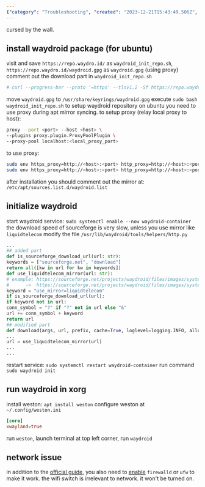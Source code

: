```yaml
---
{"category": "Troubleshooting", "created": "2023-12-21T15:43:49.506Z", "date": "2023-12-21 15:43:49", "description": "This article provides step-by-step instructions for installing Waydroid on Ubuntu and offers troubleshooting tips for network issues. It explains how to enable firewalld or ufw to resolve connectivity problems, while also clarifying the difference between the wifi switch and its effect on connectivity.", "modified": "2023-12-21T17:18:17.301Z", "tags": ["Waydroid", "Ubuntu", "Installation", "Network issues", "Firewalld", "Ufw", "Wifi switch"], "title": "Waydroid installation steps"}
---
```

cursed by the wall.
## install waydroid package (for ubuntu)
visit and save `https://repo.waydro.id/` as `waydroid_init_repo.sh`, `https://repo.waydro.id/waydroid.gpg` as `waydroid.gpg` (using proxy)
comment out the download part in `waydroid_init_repo.sh`
```bash
# curl --progress-bar --proto '=https' --tlsv1.2 -Sf https://repo.waydro.id/waydroid.gpg --output /usr/share/keyrings/waydroid.gpg
```
move `waydroid.gpg` to `/usr/share/keyrings/waydroid.gpg`
execute `sudo bash waydroid_init_repo.sh` to setup waydroid repository
on ubuntu you need to use proxy during apt mirror syncing.
to setup proxy (relay local proxy to host):
```bash
proxy --port <port> --host <host> \
--plugins proxy.plugin.ProxyPoolPlugin \
--proxy-pool localhost:<local_proxy_port>
```
to use proxy:
```bash
sudo env https_proxy=http://<host>:<port> http_proxy=http://<host>:<port> all_proxy=http://<host>:<port> apt update
sudo env https_proxy=http://<host>:<port> http_proxy=http://<host>:<port> all_proxy=http://<host>:<port> apt install waydroid -y
```
after installation you should comment out the mirror at: `/etc/apt/sources.list.d/waydroid.list`
## initialize waydroid
start waydroid service: `sudo systemctl enable --now waydroid-container`
the download speed of sourceforge is very slow, unless you use mirror like `liquidtelecom`
modify the file `/usr/lib/waydroid/tools/helpers/http.py`
```python
...
## added part
def is_sourceforge_download_url(url: str):
keywords = ["sourceforge.net", "download"]
return all([kw in url for kw in keywords])
def use_liquidtelecom_mirror(url: str):
# example: https://sourceforge.net/projects/waydroid/files/images/system/lineage/waydroid_x86_64/lineage-18.1-20231216-VANILLA-waydroid_x86_64-system.zip/download
#      ->  https://sourceforge.net/projects/waydroid/files/images/system/lineage/waydroid_x86_64/lineage-18.1-20231216-VANILLA-waydroid_x86_64-system.zip/download?use_mirror=liquidtelecom
keyword = "use_mirror=liquidtelecom"
if is_sourceforge_download_url(url):
if keyword not in url:
conn_symbol = "?" if "?" not in url else "&"
url += conn_symbol + keyword
return url
## modified part
def download(args, url, prefix, cache=True, loglevel=logging.INFO, allow_404=False):
...
url = use_liquidtelecom_mirror(url)
...
...
```
restart service: `sudo systemctl restart waydroid-container`
run command `sudo waydroid init`
## run waydroid in xorg
install weston: `apt install weston`
configure weston at `~/.config/weston.ini`
```toml
[core]
xwayland=true
```
run `weston`, launch terminal at top left corner, run `waydroid`
## network issue
in addition to the [official guide](https://docs.waydro.id/debugging/networking-issues), you also need to [enable](https://github.com/waydroid/waydroid/issues/656#issuecomment-1422650240) `firewalld` or `ufw` to make it work.
the wifi switch is irrelevant to network. it won't be turned on.